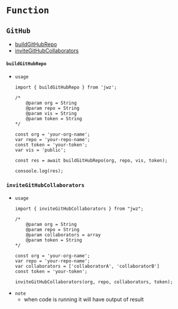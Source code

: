 # `Function`
## `GitHub`
- [buildGitHubRepo](#buildGitHubRepo)
- [inviteGitHubCollaborators](#invitegithubcollaborators)
#### `buildGitHubRepo`
- `usage`
    ```
    import { buildGitHubRepo } from 'jwz';

    /*
        @param org = String
        @param repo = String
        @param vis = String
        @param token = String
    */

    const org = 'your-org-name';
    var repo = 'your-repo-name';
    const token = 'your-token';
    var vis = 'public';

    const res = await buildGitHubRepo(org, repo, vis, token);

    consoole.log(res);
    ```
### `inviteGitHubCollaborators`
- `usage`
    ```
    import { inviteGitHubCollaborators } from "jwz";

    /*
        @param org = String
        @param repo = String
        @param collaborators = array
        @param token = String
    */

    const org = 'your-org-name';
    var repo = 'your-repo-name';
    var collaborators = ['collaboratorA', 'collaboratorB']
    const token = 'your-token';

    inviteGitHubCollaborators(org, repo, collaborators, token);
    ```
- `note`
    - when code is running it will have output of result
